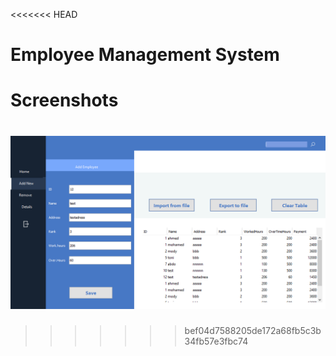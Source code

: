 <<<<<<< HEAD
# Employee Management System
# Screenshots

![alt text](https://github.com/t0nxx/Final_Project/blob/master/screen.png)
=======

>>>>>>> bef04d7588205de172a68fb5c3b34fb57e3fbc74
